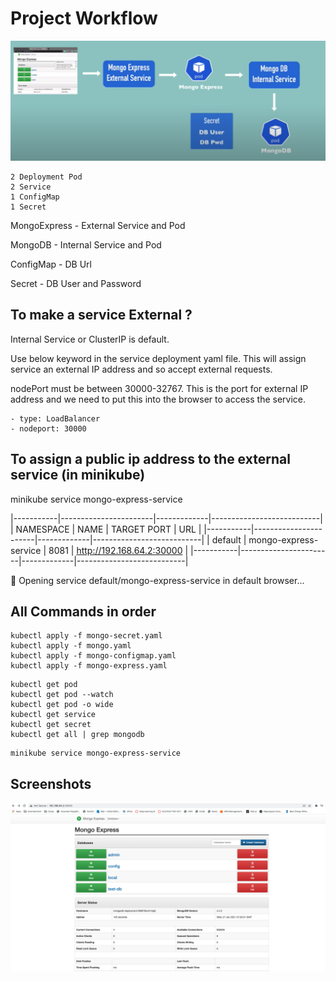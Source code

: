 # Project Workflow

<img src="../images/project_mongo_express.png">

```
2 Deployment Pod
2 Service
1 ConfigMap
1 Secret
```

MongoExpress - External Service and Pod

MongoDB - Internal Service and Pod

ConfigMap - DB Url

Secret - DB User and Password

## To make a service External ?

Internal Service or ClusterIP is default.

Use below keyword in the service deployment yaml file. This will assign service an external IP address and so accept external requests.

nodePort must be between 30000-32767. This is the port for external IP address and we need to put this into the browser to access the service.

```
- type: LoadBalancer
- nodeport: 30000
```

## To assign a public ip address to the external service (in minikube)

minikube service mongo-express-service

|-----------|-----------------------|-------------|---------------------------|
| NAMESPACE |         NAME          | TARGET PORT |            URL            |
|-----------|-----------------------|-------------|---------------------------|
| default   | mongo-express-service |        8081 | http://192.168.64.2:30000 |
|-----------|-----------------------|-------------|---------------------------|

🎉  Opening service default/mongo-express-service in default browser...

## All Commands in order

```
kubectl apply -f mongo-secret.yaml
kubectl apply -f mongo.yaml
kubectl apply -f mongo-configmap.yaml 
kubectl apply -f mongo-express.yaml
```

```
kubectl get pod
kubectl get pod --watch
kubectl get pod -o wide
kubectl get service
kubectl get secret
kubectl get all | grep mongodb
```

```
minikube service mongo-express-service
```

## Screenshots
<img src="../images/mogo_express_app.png">

